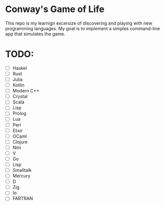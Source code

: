 # Conway's Game of Life
This repo is my learnign excersize of discovering and playing with new programming languages.
My goal is to implement a simples command-line app that simulates the game.

# TODO:
- [ ] Haskel
- [ ] Rust
- [ ] Julia
- [ ] Kotlin
- [ ] Modern C++
- [ ] Crystal
- [ ] Scala
- [ ] Lisp
- [ ] Prolog
- [ ] Lua
- [ ] Perl
- [ ] Elixir
- [ ] OCaml
- [ ] Clojure
- [ ] Nim
- [ ] V
- [ ] Go
- [ ] Lisp
- [ ] Smalltalk
- [ ] Mercury
- [ ] D
- [ ] Zig
- [ ] Io
- [ ] FARTRAN
